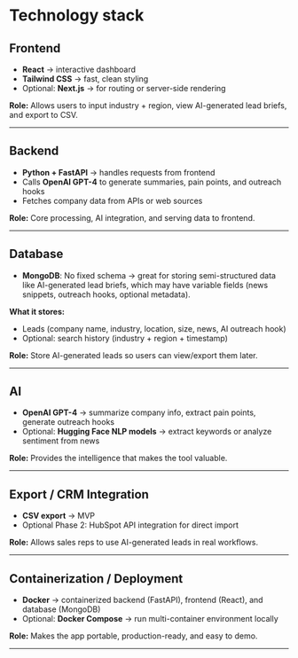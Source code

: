 # Technology stack  


## Frontend
- **React** → interactive dashboard
- **Tailwind CSS** → fast, clean styling
- Optional: **Next.js** → for routing or server-side rendering

**Role:** Allows users to input industry + region, view AI-generated lead briefs, and export to CSV.

---

## Backend
- **Python + FastAPI** → handles requests from frontend
- Calls **OpenAI GPT-4** to generate summaries, pain points, and outreach hooks
- Fetches company data from APIs or web sources

**Role:** Core processing, AI integration, and serving data to frontend.

---

## Database
- **MongoDB**: No fixed schema → great for storing semi-structured data like AI-generated lead briefs, which may have variable fields (news snippets, outreach hooks, optional metadata).


**What it stores:**  
- Leads (company name, industry, location, size, news, AI outreach hook)  
- Optional: search history (industry + region + timestamp)

**Role:** Store AI-generated leads so users can view/export them later.

---

## AI
- **OpenAI GPT-4** → summarize company info, extract pain points, generate outreach hooks
- Optional: **Hugging Face NLP models** → extract keywords or analyze sentiment from news

**Role:** Provides the intelligence that makes the tool valuable.

---

## Export / CRM Integration
- **CSV export** → MVP
- Optional Phase 2: HubSpot API integration for direct import

**Role:** Allows sales reps to use AI-generated leads in real workflows.

---

## Containerization / Deployment
- **Docker** → containerized backend (FastAPI), frontend (React), and database (MongoDB)
- Optional: **Docker Compose** → run multi-container environment locally

**Role:** Makes the app portable, production-ready, and easy to demo.

---

